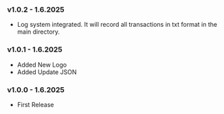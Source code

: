 ### v1.0.2 - 1.6.2025
* Log system integrated. It will record all transactions in txt format in the main directory.
### v1.0.1 - 1.6.2025
* Added New Logo
* Added Update JSON
### v1.0.0 - 1.6.2025
* First Release
